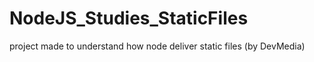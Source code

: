 # NodeJS_Studies_StaticFiles
project made to understand how node deliver static files (by DevMedia)
